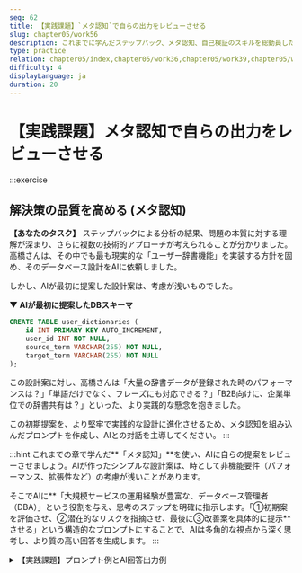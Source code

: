 ```yaml
---
seq: 62
title: 【実践課題】`メタ認知`で自らの出力をレビューさせる
slug: chapter05/work56
description: これまでに学んだステップバック、メタ認知、自己検証のスキルを総動員した実践的な課題に取り組む
type: practice
relation: chapter05/index,chapter05/work36,chapter05/work39,chapter05/work42
difficulty: 4
displayLanguage: ja
duration: 20
---
```


# 【実践課題】メタ認知で自らの出力をレビューさせる
:::exercise

## 解決策の品質を高める (メタ認知)

**【あなたのタスク】**
ステップバックによる分析の結果、問題の本質に対する理解が深まり、さらに複数の技術的アプローチが考えられることが分かりました。高橋さんは、その中でも最も現実的な「ユーザー辞書機能」を実装する方針を固め、そのデータベース設計をAIに依頼しました。

しかし、AIが最初に提案した設計案は、考慮が浅いものでした。

**▼ AIが最初に提案したDBスキーマ**
```sql
CREATE TABLE user_dictionaries (
    id INT PRIMARY KEY AUTO_INCREMENT,
    user_id INT NOT NULL,
    source_term VARCHAR(255) NOT NULL,
    target_term VARCHAR(255) NOT NULL
);
```
この設計案に対し、高橋さんは「大量の辞書データが登録された時のパフォーマンスは？」「単語だけでなく、フレーズにも対応できる？」「B2B向けに、企業単位での辞書共有は？」といった、より実践的な懸念を抱きました。

この初期提案を、より堅牢で実践的な設計に進化させるため、メタ認知を組み込んだプロンプトを作成し、AIとの対話を主導してください。
:::

:::hint
これまでの章で学んだ**「メタ認知」**を使い、AIに自らの提案をレビューさせましょう。AIが作ったシンプルな設計案は、時として非機能要件（パフォーマンス、拡張性など）の考慮が浅いことがあります。

そこでAIに**「大規模サービスの運用経験が豊富な、データベース管理者（DBA）」という役割を与え、思考のステップを明確に指示します。「①初期案を評価させ、②潜在的なリスクを指摘させ、最後に③改善案を具体的に提示**させる」という構造的なプロンプトにすることで、AIは多角的な視点から深く思考し、より質の高い回答を生成します。
:::

<details>
<summary>【実践課題】プロンプト例とAI回答出力例</summary>

▼ 課題プロンプト例
```Markdown
# 役割
あなたは、1000万ユーザー規模のWebサービスでデータベースの設計と運用を担ってきた、経験豊富なデータベース管理者（DBA）です。

# 依頼
以下のシンプルなDBスキーマ設計案について、あなたの専門的な視点から正式なデザインレビューを実施してください。

# 初期設計案
CREATE TABLE user_dictionaries (
    id INT PRIMARY KEY AUTO_INCREMENT,
    user_id INT NOT NULL,
    source_term VARCHAR(255) NOT NULL,
    target_term VARCHAR(255) NOT NULL
);

# 思考ステップ
[設計の評価]: まず、この初期設計案の良い点と、想定される利用シーンを簡潔に評価してください。

[リスクの指摘]: 次に、「パフォーマンス」と「将来の拡張性」という2つの観点から、この設計が大規模運用時に引き起こすであろう潜在的なリスクを、具体的な理由と共に3つ指摘してください。

[改善案の提示]: 最後に、指摘したリスクを解決するための、改善されたDBスキーマをSQLで提示し、その設計意図を説明してください。

# 出力フォーマット
設計の評価:
...
リスクの指摘:

(リスク1)

(リスク2)

(リスク3)

改善案の提示:

SQL
-- 改善されたスキーマ

設計意図:

```

### ▼ 課題2 AI回答出力例
```
承知いたしました。データベース管理者（DBA）として、ご提示のスキーマ設計案についてデザインレビューを実施します。

設計の評価:
このスキーマは、ユーザー辞書の基本的な要件（誰が、どの単語を、どう翻訳するか）をシンプルに満たしており、小規模なプロトタイプや個人向けツールとしては、分かりやすく妥当な設計です。

リスクの指摘:

【パフォーマンスリスク】複合インデックスの欠如による検索速度の低下

理由: 辞書機能の検索は「特定のユーザーの、特定の単語（user_idとsource_term）」で行われるのが主です。現状ではidにしかインデックスがないため、データが増加するとuser_idで絞り込んだ後にテーブルフルスキャンが発生し、レスポンスが致命的に遅くなります。

【拡張性リスク】データ長の固定によるフレーズ対応の限界

理由: source_termがVARCHAR(255)に固定されているため、長い固有名詞や専門用語のフレーズ（例：「第3世代パートナーシッププロジェクト」）が登録できず、将来的なニーズに対応できません。

【拡張性リスク】B2B展開を考慮しないテナント設計の欠如

理由: 現状はuser_idしかなく、ユーザー個人にしか辞書が紐づきません。将来、企業単位で辞書を共有・管理したいというB2B向けの要求が出てきた際に、根本的な設計変更が必要になり、手戻りが非常に大きくなります。

改善案の提示:

SQL

-- 改善されたスキーマ
CREATE TABLE user_dictionaries (
    id BIGINT PRIMARY KEY AUTO_INCREMENT,
    user_id BIGINT NOT NULL,
    tenant_id BIGINT, -- 企業アカウント等を管理するテナントID (NULL許容)
    source_term TEXT NOT NULL,
    target_term TEXT NOT NULL,
    created_at DATETIME NOT NULL DEFAULT CURRENT_TIMESTAMP,
    updated_at DATETIME NOT NULL DEFAULT CURRENT_TIMESTAMP ON UPDATE CURRENT_TIMESTAMP,
    UNIQUE KEY uix_user_id_source_term (user_id, source_term(255)), -- ユーザーごとの重複登録を防止
    KEY idx_tenant_id (tenant_id) -- テナントごとの検索を高速化
);
設計意図:

パフォーマンス改善: user_idとsource_termに複合ユニークキーを設定し、主要な検索パターンを高速化しました。source_termは長くなる可能性があるため、インデックスには前方255文字を指定しています。

拡張性（データ長）: VARCHAR(255)をより柔軟なTEXT型に変更し、単語だけでなく長いフレーズにも対応できるようにしました。

拡張性（B2B対応）: 将来の企業利用を想定し、tenant_idカラムを追加しました。個人利用の場合はNULLを許容することで、現在の要件と将来の拡張性を両立させています。

運用性の向上: レコードの作成・更新日時を記録するカラムを追加し、データ管理やトラブルシューティングを容易にしました。
```
</details>


